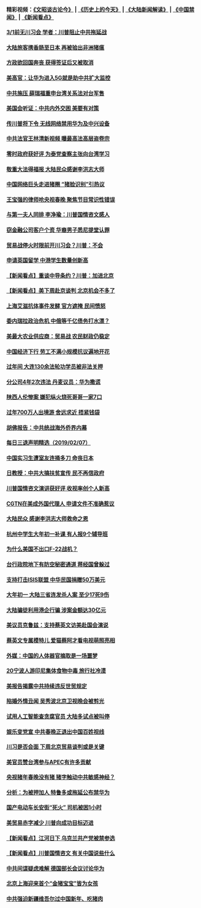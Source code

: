 #### 精彩视频：[《文昭谈古论今》](http://45.32.25.56/wenzhao) | [《历史上的今天》](http://45.32.25.56/today-in-history) | [《大陆新闻解读》](http://45.32.25.56/ntdtv-comedy) | [《中国禁闻》](http://45.32.25.56/ntdtv-news) | [《新闻看点》](http://45.32.25.56/news-insight) 

 #### [3/1前无川习会 学者：川普阻止中共拖延战](../pages/nsc413/n11032087.md?t=02080930?t=02080838) 


#### [大陆旅客携香肠至日本 再被验出非洲猪瘟](../pages/nsc413/n11032030.md?t=02080930?t=02080838) 

#### [方政欲回国奔丧 获得签证后又被取消](../pages/nsc413/n11032063.md?t=02080930?t=02080838) 

#### [美高官：让华为进入5G就是助中共扩大监控](../pages/nsc413/n11031398.md?t=02080930?t=02080838) 

#### [中共施压 薛瑞福重申台湾关系法对台军售](../pages/nsc413/n11032007.md?t=02080930?t=02080838) 

#### [美国会听证：中共内外交困 美要有对策](../pages/nsc413/n11031364.md?t=02080930?t=02080838) 

#### [传川普将下令 无线网络禁用华为及中兴设备](../pages/nsc413/n11031804.md?t=02080930?t=02080838) 

#### [中共法官王林清新视频 曝最高法高层盗卷宗](../pages/nsc413/n11031755.md?t=02080930?t=02080838) 

#### [零时政府获好评 为泰党查察主张向台湾学习](../pages/nsc413/n11031794.md?t=02080930?t=02080838) 

#### [敬重大法得福报 大陆民众感谢李洪志大师](../pages/nsc413/n11028216.md?t=02080930?t=02080838) 

#### [中国网络巨头走进猪圈 “猪脸识别”引热议](../pages/nsc413/n11031421.md?t=02080930?t=02080838) 

#### [王宝强的律师呛央视春晚 聚焦节目常识性错误](../pages/nsc413/n11030984.md?t=02080930?t=02080838) 

#### [与第一夫人同排 李净瑜：川普国情咨文感人](../pages/nsc413/n11031127.md?t=02080930?t=02080838) 

#### [窃金融公司客户个资 华裔男子悉尼提堂认罪](../pages/nsc413/n11029672.md?t=02080930?t=02080838) 

#### [贸易战停火时限前开川习会？川普：不会](../pages/nsc413/n11031036.md?t=02080930?t=02080838) 

#### [申请英国留学 中港学生数量创新高](../pages/nsc413/n11031065.md?t=02080930?t=02080838) 

#### [【新闻看点】重谈中导条约？川普：加进北京](../pages/nsc413/n11031006.md?t=02080930?t=02080838) 

#### [【新闻看点】美下周赴京谈判 北京机会不多了](../pages/nsc413/n11030801.md?t=02080930?t=02080838) 

#### [上海艾滋抗体事件发酵 官方遮掩 民间愤怒](../pages/nsc413/n11029935.md?t=02080930?t=02080838) 

#### [委内瑞拉政治危机 中俄等千亿债务打水漂？](../pages/nsc413/n11030947.md?t=02080930?t=02080838) 

#### [美最大农业供应商：贸易战 农民财政仍稳定](../pages/nsc413/n11031011.md?t=02080930?t=02080838) 

#### [中国经济下行 劳工不满小规模抗议遍地开花](../pages/nsc413/n11030907.md?t=02080930?t=02080838) 

#### [过年间 大连130余法轮功学员被非法关押](../pages/nsc413/n11030794.md?t=02080930?t=02080838) 

#### [分公司4年2次违法 丹麦议员：华为撒谎](../pages/nsc413/n11030843.md?t=02080930?t=02080838) 

#### [陕西人伦惨案 嫌犯纵火烧死哥哥一家7口](../pages/nsc413/n11030779.md?t=02080930?t=02080838) 

#### [过年700万人出境游 舍远求近 捂紧钱袋](../pages/nsc413/n11030789.md?t=02080930?t=02080838) 

#### [胡佛报告：中共统战海外侨界内幕](../pages/nsc413/n11030735.md?t=02080930?t=02080838) 

#### [每日三退声明精选（2019/02/07）](../pages/nsc413/n11030840.md?t=02080930?t=02080838) 


#### [中国实习生遭室友连捅多刀 命丧日本](../pages/nsc413/n11030738.md?t=02080930?t=02080838) 

#### [日教授：中共大搞扶贫宣传 民不再信政府](../pages/nsc413/n11029983.md?t=02080930?t=02080838) 

#### [川普国情咨文演讲获好评 收视率创个人新高](../pages/nsc413/n11029891.md?t=02080930?t=02080838) 

#### [CGTN在美成外国代理人 申请文件不准确惹议](../pages/nsc413/n11028976.md?t=02080930?t=02080838) 

#### [大陆民众 感谢李洪志大师救命之恩](../pages/nsc413/n11027809.md?t=02080930?t=02080838) 

#### [杭州中学生大年初一补课 有人报9个辅导班](../pages/nsc413/n11029980.md?t=02080930?t=02080838) 

#### [为什么美国不出口F-22战机？](../pages/nsc413/n11030207.md?t=02080930?t=02080838) 

#### [台行政院地下有防空秘密通道 蒋经国曾躲过](../pages/nsc413/n11029884.md?t=02080930?t=02080838) 

#### [支持打击ISIS联盟 中华民国捐赠50万美元](../pages/nsc413/n11030080.md?t=02080930?t=02080838) 

#### [大年初一 大陆三省连发杀人案 至少17死9伤](../pages/nsc413/n11029427.md?t=02080930?t=02080838) 

#### [大陆骗徒利用港企行骗 涉案金额达30亿元](../pages/nsc413/n11029584.md?t=02080930?t=02080838) 

#### [美议员克鲁兹：支持蔡英文访美赴国会演说](../pages/nsc413/n11029814.md?t=02080930?t=02080838) 

#### [蔡英文专属模特儿 爱猫蔡阿才看电视萌照亮相](../pages/nsc413/n11029679.md?t=02080930?t=02080838) 

#### [外媒：中国的人体器官摘取是一场噩梦](../pages/nsc413/n11028665.md?t=02080930?t=02080838) 

#### [20宁波人游印尼集体食物中毒 旅行社冷漠](../pages/nsc413/n11029511.md?t=02080930?t=02080838) 

#### [美报告揭露中共持续违反世贸规定](../pages/nsc413/n11029251.md?t=02080930?t=02080838) 

#### [陷婚外情丑闻 吴秀波北京卫视晚会被剪光](../pages/nsc413/n11029446.md?t=02080930?t=02080838) 

#### [试用人工智能查贪腐官员 大陆多试点被叫停](../pages/nsc413/n11029089.md?t=02080930?t=02080838) 

#### [娱乐变党宣 中共春晚正退出中国百姓视线](../pages/nsc413/n11029405.md?t=02080930?t=02080838) 

#### [川习是否会面 下周北京贸易谈判或是关键](../pages/nsc413/n11029173.md?t=02080930?t=02080838) 

#### [美官员赞台湾参与APEC有许多贡献](../pages/nsc413/n11029538.md?t=02080930?t=02080838) 

#### [央视猪年春晚没有猪 猪字触动中共敏感神经？](../pages/nsc413/n11028743.md?t=02080930?t=02080838) 

#### [分析：为被押加人 特鲁多或拖延公布禁华为](../pages/nsc413/n11029051.md?t=02080930?t=02080838) 

#### [国产电动车长安街“死火” 司机被困1小时](../pages/nsc413/n11029050.md?t=02080930?t=02080838) 

#### [美贸易赤字减少 川普向成功目标迈进](../pages/nsc413/n11028907.md?t=02080930?t=02080838) 

#### [【新闻看点】江河日下 乌克兰共产党被禁参选](../pages/nsc413/n11028799.md?t=02080930?t=02080838) 

#### [【新闻看点】川普国情咨文 有关中国说些什么](../pages/nsc413/n11028748.md?t=02080930?t=02080838) 

#### [中共间谍疑虑难解 德国部长会议讨论华为](../pages/nsc413/n11028800.md?t=02080930?t=02080838) 

#### [北京上海迎来首个“金猪宝宝”皆为女孩](../pages/nsc413/n11028858.md?t=02080930?t=02080838) 

#### [中共强迫新疆维吾尔过中国新年、吃猪肉](../pages/nsc413/n11028735.md?t=02080930?t=02080838) 

